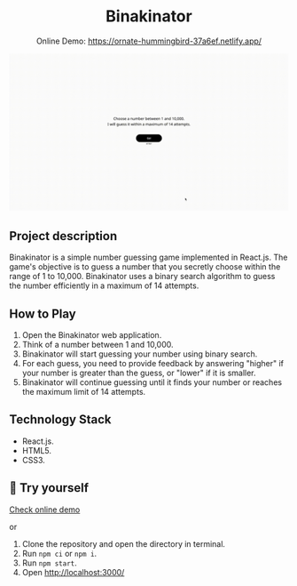 <h1 align="center">
  Binakinator
</h1>

<p align="center">
  Online Demo: 
  <a href="https://ornate-hummingbird-37a6ef.netlify.app/">
    https://ornate-hummingbird-37a6ef.netlify.app/
  </a>
</p>

<p align="center"> 
  <img src="preview.gif" />
</p>

## Project description

Binakinator is a simple number guessing game implemented in React.js. The game's objective is to guess a number that you secretly choose within the range of 1 to 10,000. Binakinator uses a binary search algorithm to guess the number efficiently in a maximum of 14 attempts.

## How to Play

1. Open the Binakinator web application.
2. Think of a number between 1 and 10,000.
3. Binakinator will start guessing your number using binary search.
4. For each guess, you need to provide feedback by answering "higher" if your number is greater than the guess, or "lower" if it is smaller.
5. Binakinator will continue guessing until it finds your number or reaches the maximum limit of 14 attempts.

## Technology Stack

- React.js.
- HTML5.
- CSS3.

## 🚀 Try yourself

<a href="https://ornate-hummingbird-37a6ef.netlify.app/">
Check online demo
</a>

or
1. Clone the repository and open the directory in terminal.
2. Run `npm ci` or `npm i`.
3. Run `npm start`.
4. Open <a href="http://localhost:3000/">http://localhost:3000/</a>
